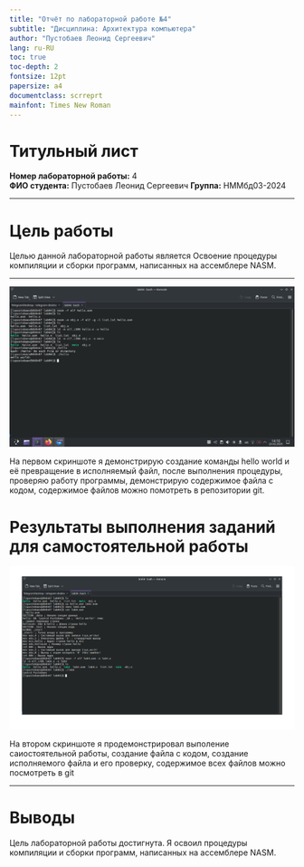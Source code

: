 ```yaml
---
title: "Отчёт по лабораторной работе №4"
subtitle: "Дисциплина: Архитектура компьютера"
author: "Пустобаев Леонид Сергеевич"
lang: ru-RU
toc: true
toc-depth: 2
fontsize: 12pt
papersize: a4
documentclass: scrreprt
mainfont: Times New Roman
---
```


# Титульный лист

**Номер лабораторной работы:** 4  
**ФИО студента:** Пустобаев Леонид Сергеевич
**Группа:** НММбд03-2024

---

# Цель работы

Целью данной лабораторной работы является Освоение процедуры компиляции и сборки программ, написанных на ассемблере NASM.

---

![](images/Screenshot_1.png)
<br>
<p style="margin-top: 10px;">
На первом скриншоте я демонстрирую создание команды hello world и её превращение в исполняемый файл, после выполнения процедуры, проверяю работу программы, демонстрирую содержимое файла с кодом, содержимое файлов можно помотреть в репозитории git.
</p>



# Результаты выполнения заданий для самостоятельной работы
![](images/Screenshot_2.png)
<br>
<p style="margin-top: 10px;">
На втором скриншоте я продемонстрировал выполение саиостоятельной работы, создание файла с кодом, создание исполняемого файла и его проверку, содержимое всех файлов можно посмотреть в git
</p>

---

# Выводы

Цель лабораторной работы достигнута. Я освоил процедуры компиляции и сборки программ, написанных на ассемблере NASM.

